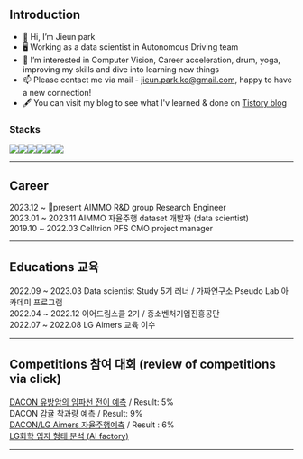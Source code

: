 ## Introduction 


- 👋 Hi, I’m Jieun park
- 🖥️ Working as a data scientist in Autonomous Driving team
- 👀 I’m interested in Computer Vision, Career acceleration, drum, yoga, improving my skills and dive into learning new things
- 📫 Please contact me via mail - jieun.park.ko@gmail.com, happy to have a new connection! 
- 🖋 You can visit my blog to see what I'v learned & done on [Tistory blog](https://rum-j.tistory.com/)

### Stacks 
<img src="https://img.shields.io/badge/Python-3776AB?style=for-the-badge&logo=python&logoColor=white"><img src="https://img.shields.io/badge/OpenCV-5C3EE8?style=for-the-badge&logo=OpenCV&logoColor=white"><img src="https://img.shields.io/badge/scikitlearn-F7931E?style=for-the-badge&logo=scikit-learn&logoColor=white"><img src="https://img.shields.io/badge/TensorFlow-FF6F00?style=for-the-badge&logo=TensorFlow&logoColor=white"><img src="https://img.shields.io/badge/PyTorch-EE4C2C?style=for-the-badge&logo=PyTorch&logoColor=white"><img src="https://img.shields.io/badge/Mysql-4479A1?style=for-the-badge&logo=mysql&logoColor=white"> 

---
## Career
2023.12 ~ present AIMMO R&D group Research Engineer <br>
2023.01 ~ 2023.11 AIMMO 자율주행 dataset 개발자 (data scientist) <br>
2019.10 ~ 2022.03 Celltrion PFS CMO project manager

---

## Educations 교육

2022.09 ~ 2023.03 Data scientist Study 5기 러너 / 가짜연구소 Pseudo Lab  아카데미 프로그램  <br>
2022.04 ~ 2022.12 이어드림스쿨 2기 / 중소벤처기업진흥공단 <br>
2022.07 ~ 2022.08 LG Aimers 교육 이수 

---

## Competitions 참여 대회 (review of competitions via click)

[DACON 유방암의 임파선 전이 예측](https://rum-j.tistory.com/38) / Result: 5% <br>
DACON 감귤 착과량 예측 / Result: 9% <br>
[DACON/LG Aimers 자율주행예측](https://rum-j.tistory.com/31) / Result : 6% <br>
[LG화학 입자 형태 분석 (AI factory)](https://rum-j.tistory.com/22)

---
<!---
Rum-j/Rum-j is a ✨ special ✨ repository because its `README.md` (this file) appears on your GitHub profile.
You can click the Preview link to take a look at your changes.
--->
